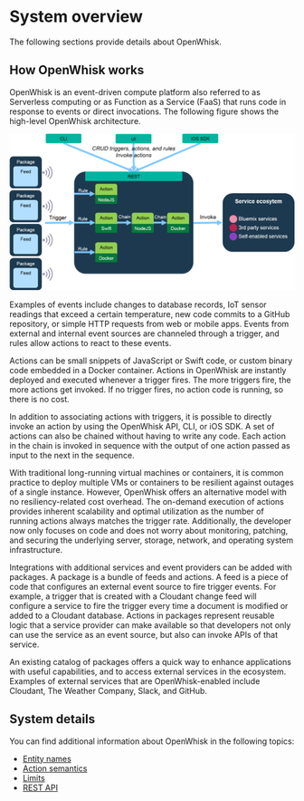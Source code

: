 # System overview

The following sections provide details about OpenWhisk.

## How OpenWhisk works

OpenWhisk is an event-driven compute platform also referred to as Serverless computing or as Function as a Service (FaaS) that runs code in response to events or direct invocations. The following figure shows the high-level OpenWhisk architecture.

![OpenWhisk architecture](images/OpenWhisk.png)

Examples of events include changes to database records, IoT sensor readings that exceed a certain temperature, new code commits to a GitHub repository, or simple HTTP requests from web or mobile apps. Events from external and internal event sources are channeled through a trigger, and rules allow actions to react to these events.

Actions can be small snippets of JavaScript or Swift code, or custom binary code embedded in a Docker container. Actions in OpenWhisk are instantly deployed and executed whenever a trigger fires. The more triggers fire, the more actions get invoked. If no trigger fires, no action code is running, so there is no cost.

In addition to associating actions with triggers, it is possible to directly invoke an action by using the OpenWhisk API, CLI, or iOS SDK. A set of actions can also be chained without having to write any code. Each action in the chain is invoked in sequence with the output of one action passed as input to the next in the sequence.

With traditional long-running virtual machines or containers, it is common practice to deploy multiple VMs or containers to be resilient against outages of a single instance. However, OpenWhisk offers an alternative model with no resiliency-related cost overhead. The on-demand execution of actions provides inherent scalability and optimal utilization as the number of running actions always matches the trigger rate. Additionally, the developer now only focuses on code and does not worry about monitoring, patching, and securing the underlying server, storage, network, and operating system infrastructure.

Integrations with additional services and event providers can be added with packages. A package is a bundle of feeds and actions. A feed is a piece of code that configures an external event source to fire trigger events. For example, a trigger that is created with a Cloudant change feed will configure a service to fire the trigger every time a document is modified or added to a Cloudant database. Actions in packages represent reusable logic that a service provider can make available so that developers not only can use the service as an event source, but also can invoke APIs of that service.

An existing catalog of packages offers a quick way to enhance applications with useful capabilities, and to access external services in the ecosystem. Examples of external services that are OpenWhisk-enabled include Cloudant, The Weather Company, Slack, and GitHub.

## System details

You can find additional information about OpenWhisk in the following topics:

* [Entity names](./reference.md#openwhisk-entities)
* [Action semantics](./reference.md#action-semantics)
* [Limits](./reference.md#system-limits)
* [REST API](./reference.md#rest-api)


<!-- Common use cases moved into its own page -->
